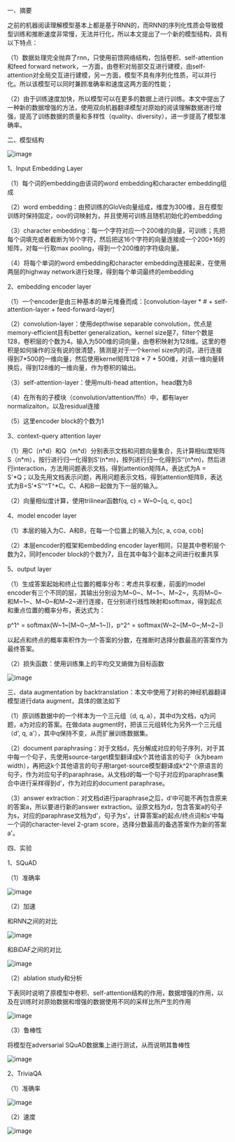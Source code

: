 一、摘要

之前的机器阅读理解模型基本上都是基于RNN的，而RNN的序列化性质会导致模型训练和推断速度非常慢，无法并行化，所以本文提出了一个新的模型结构，具有以下特点：

（1）数据处理完全抛弃了rnn，只使用前馈网络结构，包括卷积、self-attention和feed forward network，一方面，由卷积对局部交互进行建模，由self-attention对全局交互进行建模，另一方面，模型不具有序列化性质，可以并行化。所以该模型可以同时兼顾准确率和速度这两方面的性能；

（2）由于训练速度加快，所以模型可以在更多的数据上进行训练。本文中提出了一种新的数据增强的方法，使用双向机器翻译模型对原始的阅读理解数据进行增强，提高了训练数据的质量和多样性（quality、diversity），进一步提高了模型准确率。

二、模型结构

![image](https://github.com/shiyanwudi922/paper_summary/blob/master/picture/QANet/figure1.png)

1、Input Embedding Layer

（1）每个词的embedding由该词的word embedding和character embedding组成

（2）word embedding：由预训练的GloVe向量组成，维度为300维，且在模型训练时保持固定，oov的词映射为<UNK>，并且使用可训练且随机初始化的embedding

（3）character embedding：每一个字符对应一个200维的向量，可训练；先把每个词填充或者截断为16个字符，然后把这16个字符的向量连接成一个200*16的矩阵，对每一行取max pooling，得到一个200维的字符级向量。

（4）将每个单词的word embedding和character embedding连接起来，在使用两层的highway network进行处理，得到每个单词最终的embedding



2、embedding encoder layer

（1）一个encoder是由三种基本的单元堆叠而成：[convolution-layer * # + self-attention-layer + feed-forward-layer]

（2）convolution-layer：使用depthwise separable convolution，优点是memory-efficient且有better generalization。kernel size是7，filter个数是128，卷积层的个数为4。输入为500维的词向量，由卷积映射为128维。这里的卷积是如何操作的没有说的很清楚，猜测是对于一个kernel size内的词，进行连接得到7*500的一维向量，然后使用kernel矩阵128 * 7 * 500维，对该一维向量转换后，得到128维的一维向量，作为卷积的输出。

（3）self-attention-layer：使用multi-head attention，head数为8

（4）在所有的子模块（convolution/attention/ffn）中，都有layer normalizaiton，以及residual连接

（5）这里encoder block的个数为1



3、context-query attention layer

（1）用C（n\*d）和Q（m\*d）分别表示文档和问题向量集合，先计算相似度矩阵S（n\*m），按行进行归一化得到S'(n\*m)，按列进行归一化得到S''(n\*m)，然后进行interaction，方法用问题表示文档，得到attention矩阵A，表达式为A = S'\*Q；以及先用文档表示问题，再用问题表示文档，得到attention矩阵B，表达式为B=S'\*S''^T^*C。C、A和B一起做为下一层的输入。

（2）向量相似度计算，使用trilinear函数f(q, c) = W~0~[q, c, q⊙c]



4、model encoder layer

（1）本层的输入为C、A和B，在每一个位置上的输入为[c, a, c⊙a, c⊙b]

（2）本层encoder的框架和embedding encoder layer相同，只是其中卷积层个数为2，同时encoder block的个数为7，且在其中每3个副本之间进行权重共享



5、output layer

（1）生成答案起始和终止位置的概率分布：考虑共享权重，前面的model encoder有三个不同的层，其输出分别设为M~0~、M~1~、M~2~，先将M~0~和M~1~、M~0~和M~2~进行连接，在分别进行线性映射和softmax，得到起点和重点位置的概率分布，表达式为：

p^1^ = softmax(W~1~[M~0~;M~1~])，p^2^ = softmax(W~2~[M~0~;M~2~])

以起点和终点的概率乘积作为一个答案的分数，在推断时选择分数最高的答案作为最终答案。

（2）损失函数：使用训练集上的平均交叉熵做为目标函数

![image](https://github.com/shiyanwudi922/paper_summary/blob/master/picture/QANet/figure_obj.png)



三、data augmentation by backtranslation：本文中使用了对称的神经机器翻译模型进行data augment，具体的做法如下

（1）原训练数据中的一个样本为一个三元组（d, q, a），其中d为文档，q为问题，a为对应的答案。在做data augment时，把该三元组转化为另外一个三元组（d', q, a'），其中q保持不变，从而扩展训练数据集。

（2）document paraphrasing：对于文档d，先分解成对应的句子序列，对于其中每一个句子，先使用source-target模型翻译成k个其他语言的句子（k为beam width），再把这k个其他语言的句子用target-source模型翻译成k^2^个原语言的句子，作为对应句子的paraphrase。从文档d的每一个句子对应的paraphrase集合中进行采样得到d'，作为对应的document paraphrase。

（3）answer extraction：对文档d进行paraphrase之后，d‘中可能不再包含原来的答案a，所以要进行新的answer extraction。设原文档为d，包含答案a的句子为s，对应的paraphrase文档为d'，句子为s'，计算答案a的起点/终点词和s'中每一个词的character-level 2-gram score，选择分数最高的备选答案作为新的答案a'。



四、实验

1、SQuAD

（1）准确率

![image](https://github.com/shiyanwudi922/paper_summary/blob/master/picture/QANet/table2.png)

（2）加速

和RNN之间的对比

![image](https://github.com/shiyanwudi922/paper_summary/blob/master/picture/QANet/table3.png)

和BiDAF之间的对比

![image](https://github.com/shiyanwudi922/paper_summary/blob/master/picture/QANet/table4.png)

（2）ablation study和分析

下表同时说明了原模型中卷积、self-attention结构的作用，数据增强的作用，以及在训练时对原始数据和增强的数据使用不同的采样比所产生的作用

![image](https://github.com/shiyanwudi922/paper_summary/blob/master/picture/QANet/table5.png)

（3）鲁棒性

将模型在adversarial SQuAD数据集上进行测试，从而说明其鲁棒性

![image](https://github.com/shiyanwudi922/paper_summary/blob/master/picture/QANet/table6.png)



2、TriviaQA

（1）准确率

![image](https://github.com/shiyanwudi922/paper_summary/blob/master/picture/QANet/table7.png)

（2）速度

![image](https://github.com/shiyanwudi922/paper_summary/blob/master/picture/QANet/table8.png)

